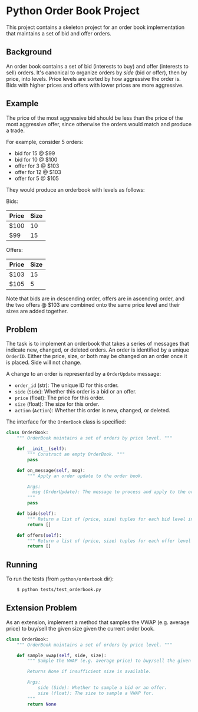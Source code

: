 # Python Order Book Project

This project contains a skeleton project for an order book implementation that maintains a set of bid and offer orders.

## Background

An order book contains a set of bid (interests to buy) and offer (interests to sell) orders. It's canonical to organize orders by _side_ (bid or offer), then by price, into levels. Price levels are sorted by how aggressive the order is. Bids with higher prices and offers with lower prices are more aggressive.

## Example

The price of the most aggressive bid should be less than the price of the most aggressive offer, since otherwise the orders would match and produce a trade.

For example, consider 5 orders:

 - bid for 15 @ $99
 - bid for 10 @ $100
 - offer for 3 @ $103
 - offer for 12 @ $103
 - offer for 5 @ $105

They would produce an orderbook with levels as follows:

Bids:

| Price | Size |
| ----- | ---- |
| $100 | 10 |
| $99 | 15 |


Offers:

| Price | Size |
| ----- | ---- |
| $103 | 15 |
| $105 | 5 |

Note that bids are in descending order, offers are in ascending order, and the two offers @ $103 are combined onto the same price level and their sizes are added together.

## Problem

The task is to implement an orderbook that takes a series of messages that indicate new, changed, or deleted orders. An order is identified by a unique `OrderID`. Either the price, size, or both may be changed on an order once it is placed. Side will not change.

A change to an order is represented by a `OrderUpdate` message:

- `order_id` (str): The unique ID for this order.
- `side` (`Side`): Whether this order is a bid or an offer.
- `price` (float): The price for this order.
- `size` (float): The size for this order.
- `action` (`Action`): Whether this order is new, changed, or deleted.

The interface for the `OrderBook` class is specified:

```python
class OrderBook:
    """ OrderBook maintains a set of orders by price level. """

    def __init__(self):
        """ Construct an empty OrderBook. """
        pass

    def on_message(self, msg):
        """ Apply an order update to the order book.

        Args:
          msg (OrderUpdate): The message to process and apply to the order book.
        """
        pass

    def bids(self):
        """ Return a list of (price, size) tuples for each bid level in descending order by price. """
        return []

    def offers(self):
        """ Return a list of (price, size) tuples for each offer level in ascending order by price. """
        return []
```

## Running

To run the tests (from `python/orderbook` dir):

```sh
    $ python tests/test_orderbook.py
```

## Extension Problem

As an extension, implement a method that samples the VWAP (e.g. average price) to buy/sell the given size given the current order book.

```python
class OrderBook:
    """ OrderBook maintains a set of orders by price level. """

    def sample_vwap(self, side, size):
        """ Sample the VWAP (e.g. average price) to buy/sell the given size.

        Returns None if insufficient size is available.

        Args:
            side (Side): Whether to sample a bid or an offer.
            size (float): The size to sample a VWAP for.
        """
        return None
```

